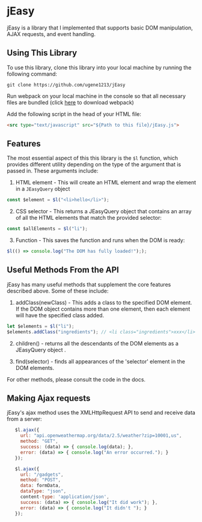 # jEasy

jEasy is a library that I implemented that supports basic DOM manipulation, AJAX requests, and event handling.

## Using This Library

To use this library, clone this library into your local machine by running the following command:

```
git clone https://github.com/ugene1213/jEasy

```

Run webpack on your local machine in the console so that all necessary files are bundled (click [here](http://webpack.github.io/docs/installation.html) to download webpack)

Add the following script in the head of your HTML file:

```html
<src type="text/javascript" src="${Path to this file}/jEasy.js">

```

## Features

The most essential aspect of this  this library is the `$l` function, which provides different utility depending on the type of the argument that is passed in. These arguments include:

1. HTML element - This will create an HTML element and wrap the element in a `JEasyQuery` object

```javascript
const $element = $l("<li>hello</li>");
```


2. CSS selector - This returns a JEasyQuery object that contains an array of all the HTML elements that match the provided selector:

```javascript
const $allElements = $l("li");
```

3. Function - This saves the function and runs when the DOM is ready:

```javascript
$l(() => console.log("The DOM has fully loaded!"););
```

## Useful Methods From the API

jEasy has many useful methods that supplement the core features described above. Some of these include:

1. addClass(newClass) - This adds a class to the specified DOM element. If the DOM object contains more than one
element, then each element will have the specified class added.

```javascript
let $elements = $l("li");
$elements.addClass("ingredients"); // <li class="ingredients">xxx</li>
```

2. children() - returns all the descendants of the DOM elements as a JEasyQuery object .

3. find(selector) - finds all appearances of the 'selector' element in the DOM elements.

For other methods, please consult the code in the docs.


## Making Ajax requests

jEasy's ajax method uses the XMLHttpRequest API to send and receive data from a server:
```javascript
   $l.ajax({
     url: "api.openweathermap.org/data/2.5/weather?zip=10001,us",
     method: "GET",
     success: (data) => { console.log(data); },
     error: (data) => { console.log("An error occurred."); }
   });
```

```javascript
   $l.ajax({
     url: "/gadgets",
     method: "POST",
     data: formData,
     dataType: "json",
     content-type: 'application/json',
     success: (data) => { console.log("It did work"); },
     error: (data) => { console.log("It didn't "); }
   });
```
